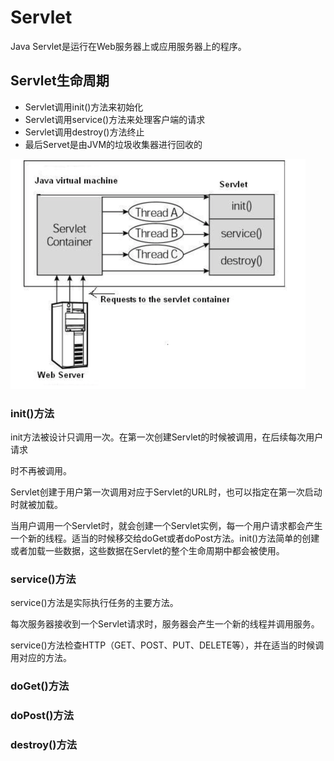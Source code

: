 # Servlet

Java Servlet是运行在Web服务器上或应用服务器上的程序。

## Servlet生命周期

+ Servlet调用init()方法来初始化
+ Servlet调用service()方法来处理客户端的请求
+ Servlet调用destroy()方法终止
+ 最后Servet是由JVM的垃圾收集器进行回收的

<img src="../img/J2EEServlet架构图.png" alt="image-20201013101720901" style="zoom:50%;" />

### init()方法

init方法被设计只调用一次。在第一次创建Servlet的时候被调用，在后续每次用户请求

时不再被调用。

Servlet创建于用户第一次调用对应于Servlet的URL时，也可以指定在第一次启动时就被加载。

当用户调用一个Servlet时，就会创建一个Servlet实例，每一个用户请求都会产生一个新的线程。适当的时候移交给doGet或者doPost方法。init()方法简单的创建或者加载一些数据，这些数据在Servlet的整个生命周期中都会被使用。

### service()方法

service()方法是实际执行任务的主要方法。

每次服务器接收到一个Servlet请求时，服务器会产生一个新的线程并调用服务。

service()方法检查HTTP（GET、POST、PUT、DELETE等），并在适当的时候调用对应的方法。

### doGet()方法



### doPost()方法



### destroy()方法

